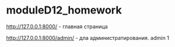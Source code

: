 # moduleD12_homework

http://127.0.0.1:8000/ - главная страница

http://127.0.0.1:8000/admin/ - дла администратирования. admin 1
